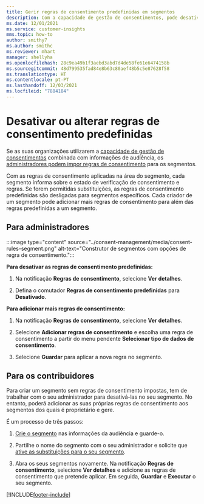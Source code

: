 ```yaml
---
title: Gerir regras de consentimento predefinidas em segmentos
description: Com a capacidade de gestão de consentimentos, pode desativar ou alterar as regras de consentimento predefinidas se as substituições estiverem ativadas.
ms.date: 12/01/2021
ms.service: customer-insights
mms.topic: how-to
author: smithy7
ms.author: smithc
ms.reviewer: mhart
manager: shellyha
ms.openlocfilehash: 28c9ea49b1f3aebd3abd7d4de58fe61e6474158b
ms.sourcegitcommit: 48d799535fad84e8b63c80aef48b5c5e87628f58
ms.translationtype: HT
ms.contentlocale: pt-PT
ms.lasthandoff: 12/03/2021
ms.locfileid: "7884184"
---
```

# <a name="disable-or-change-default-consent-rules"></a>Desativar ou alterar regras de consentimento predefinidas

Se as suas organizações utilizarem a [capacidade de gestão de consentimentos](../consent-management/overview.md) combinada com informações de audiência, os [administradores podem impor regras de consentimento](activate-consent.md) para os segmentos. 

Com as regras de consentimento aplicadas na área do segmento, cada segmento informa sobre o estado de verificação de consentimento e regras. Se forem permitidas substituições, as regras de consentimento predefinidas são desligadas para segmentos específicos. Cada criador de um segmento pode adicionar mais regras de consentimento para além das regras predefinidas a um segmento. 

## <a name="for-administrators"></a>Para administradores

:::image type="content" source="../consent-management/media/consent-rules-segment.png" alt-text="Construtor de segmentos com opções de regra de consentimento.":::

**Para desativar as regras de consentimento predefinidas:**

1. Na notificação **Regras de consentimento**, selecione **Ver detalhes**. 

1. Defina o comutador **Regras de consentimento predefinidas** para **Desativado**.

**Para adicionar mais regras de consentimento:**

1. Na notificação **Regras de consentimento**, selecione **Ver detalhes**. 

1. Selecione **Adicionar regras de consentimento** e escolha uma regra de consentimento a partir do menu pendente **Selecionar tipo de dados de consentimento**.

1. Selecione **Guardar** para aplicar a nova regra no segmento.

## <a name="for-contributors"></a>Para os contribuidores

Para criar um segmento sem regras de consentimento impostas, tem de trabalhar com o seu administrador para desativá-las no seu segmento. No entanto, poderá adicionar as suas próprias regras de consentimento aos segmentos dos quais é proprietário e gere.

É um processo de três passos: 
1. [Crie o segmento](segments.md) nas informações da audiência e guarde-o. 

1. Partilhe o nome do segmento com o seu administrador e solicite que [ative as substituições para o seu segmento](activate-consent.md). 

1. Abra os seus segmentos novamente. Na notificação **Regras de consentimento**, selecione **Ver detalhes** e adicione as regras de consentimento que pretende aplicar. Em seguida, **Guardar** e **Executar** o seu segmento.



[!INCLUDE[footer-include](../includes/footer-banner.md)] 
